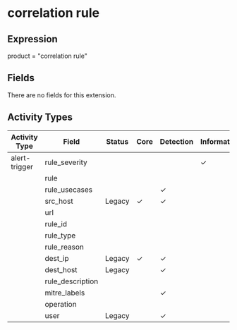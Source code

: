 correlation rule
================

Expression
----------

product = "correlation rule"

Fields
------

There are no fields for this extension.

Activity Types
--------------

| Activity Type | Field            | Status | Core     | Detection | Informational |
| ------------- | ---------------- | ------ | -------- | --------- | ------------- |
| alert-trigger | rule_severity    |        |          |           | &#10003;      |
|               | rule             |        |          |           |               |
|               | rule_usecases    |        |          | &#10003;  |               |
|               | src_host         | Legacy | &#10003; | &#10003;  |               |
|               | url              |        |          |           |               |
|               | rule_id          |        |          |           |               |
|               | rule_type        |        |          |           |               |
|               | rule_reason      |        |          |           |               |
|               | dest_ip          | Legacy | &#10003; | &#10003;  |               |
|               | dest_host        | Legacy |          | &#10003;  |               |
|               | rule_description |        |          |           |               |
|               | mitre_labels     |        |          | &#10003;  |               |
|               | operation        |        |          |           |               |
|               | user             | Legacy |          | &#10003;  |               |

